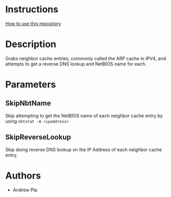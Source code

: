 # Instructions
[How to use this repository](../../README.md)

# Description
Grabs neighbor cache entries, commonly called the ARP cache in IPV4, and attempts to get a reverse DNS lookup and NetBIOS name for each.

# Parameters
## SkipNbtName
Skip attempting to get the NetBIOS name of each neighbor cache entry by using `nbtstat -A <ipaddress>`

## SkipReverseLookup
Skip doing reverse DNS lookup on the IP Address of each neighbor cache entry.

# Authors
* Andrew Pla